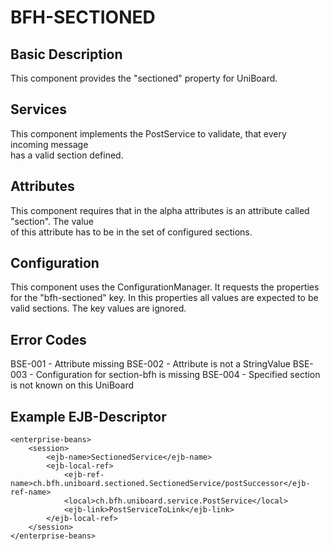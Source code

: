 # BFH-SECTIONED

## Basic Description

This component provides the "sectioned" property for UniBoard.

## Services

This component implements the PostService to validate, that every incoming message  
has a valid section defined.

## Attributes

This component requires that in the alpha attributes is an attribute called "section". The value  
of this attribute has to be in the set of configured sections.

## Configuration

This component uses the ConfigurationManager. It requests the properties for the "bfh-sectioned" key.
In this properties all values are expected to be valid sections. The key values are ignored.

## Error Codes

BSE-001 - Attribute missing
BSE-002 - Attribute is not a StringValue
BSE-003 - Configuration for section-bfh is missing
BSE-004 - Specified section is not known on this UniBoard

## Example EJB-Descriptor

	<enterprise-beans>
		<session>
			<ejb-name>SectionedService</ejb-name>
			<ejb-local-ref>
				<ejb-ref-name>ch.bfh.uniboard.sectioned.SectionedService/postSuccessor</ejb-ref-name>
				<local>ch.bfh.uniboard.service.PostService</local>
				<ejb-link>PostServiceToLink</ejb-link>
			</ejb-local-ref>
		</session>
	</enterprise-beans>

